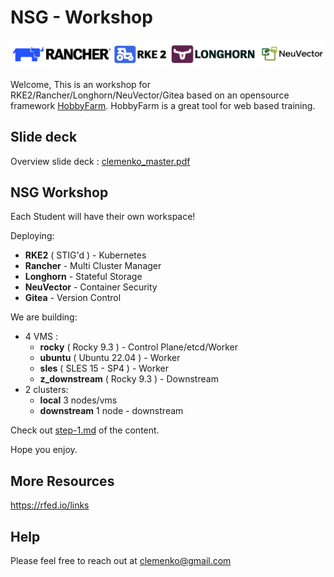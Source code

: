 # NSG - Workshop

![products](https://raw.githubusercontent.com/clemenko/rke_workshop/main/images/rgs-banner-rounded.png)

Welcome, This is an workshop for RKE2/Rancher/Longhorn/NeuVector/Gitea based on an opensource framework [HobbyFarm](https://github.com/hobbyfarm/hobbyfarm). HobbyFarm is a great tool for web based training.

## Slide deck

Overview slide deck : [clemenko_master.pdf](https://github.com/clemenko/hobbyfarm/blob/main/clemenko_master.pdf)

## NSG Workshop

Each Student will have their own workspace!

Deploying:
* **RKE2** ( STIG'd ) - Kubernetes
* **Rancher** - Multi Cluster Manager
* **Longhorn** - Stateful Storage
* **NeuVector** - Container Security
* **Gitea** - Version Control

We are building:
* 4 VMS :
  * **rocky** ( Rocky 9.3 ) - Control Plane/etcd/Worker
  * **ubuntu** ( Ubuntu 22.04 ) - Worker
  * **sles** ( SLES 15 - SP4 ) - Worker
  * **z_downstream** ( Rocky 9.3 ) - Downstream
* 2 clusters:
  * **local** 3 nodes/vms
  * **downstream** 1 node - downstream

Check out [step-1.md](https://github.com/clemenko/hobbyfarm/blob/main/nsg-workshop/content/step-1.md) of the content.

Hope you enjoy.

## More Resources

https://rfed.io/links

## Help

Please feel free to reach out at clemenko@gmail.com
